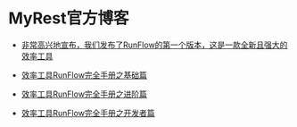 # MyRest官方博客

- [非常高兴地宣布，我们发布了RunFlow的第一个版本，这是一款全新且强大的效率工具](runflow_first_release.md)

- [效率工具RunFlow完全手册之基础篇](runflow_basic_point.md)

- [效率工具RunFlow完全手册之进阶篇](runflow_advanced_point.md)

- [效率工具RunFlow完全手册之开发者篇](runflow_developer_point.md)
